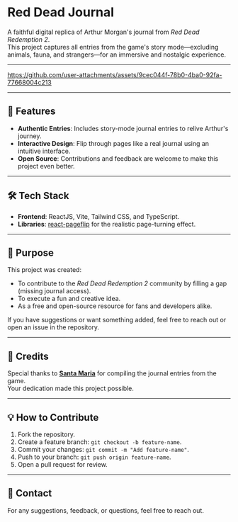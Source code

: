 # Red Dead Journal

A faithful digital replica of Arthur Morgan's journal from *Red Dead Redemption 2*.  
This project captures all entries from the game's story mode—excluding animals, fauna, and strangers—for an immersive and nostalgic experience.

---

https://github.com/user-attachments/assets/9cec044f-78b0-4ba0-92fa-77668004c213

---

## 🚀 Features
- **Authentic Entries**: Includes story-mode journal entries to relive Arthur's journey.  
- **Interactive Design**: Flip through pages like a real journal using an intuitive interface.  
- **Open Source**: Contributions and feedback are welcome to make this project even better.

---

## 🛠️ Tech Stack
- **Frontend**: ReactJS, Vite, Tailwind CSS, and TypeScript.  
- **Libraries**: [react-pageflip](https://www.npmjs.com/package/react-pageflip) for the realistic page-turning effect.

---

## 🎯 Purpose
This project was created:  
- To contribute to the *Red Dead Redemption 2* community by filling a gap (missing journal access).  
- To execute a fun and creative idea.  
- As a free and open-source resource for fans and developers alike.

If you have suggestions or want something added, feel free to reach out or open an issue in the repository.

---

## 📜 Credits
Special thanks to **[Santa Maria](https://linktr.ee/aicosu)** for compiling the journal entries from the game.  
Your dedication made this project possible.

---

## 💡 How to Contribute
1. Fork the repository.  
2. Create a feature branch: `git checkout -b feature-name`.  
3. Commit your changes: `git commit -m "Add feature-name"`.  
4. Push to your branch: `git push origin feature-name`.  
5. Open a pull request for review.

---

## 📩 Contact
For any suggestions, feedback, or questions, feel free to reach out.



